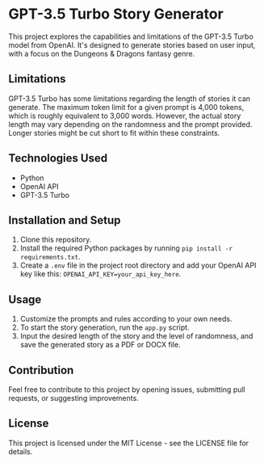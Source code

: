 # GPT-3.5 Turbo Story Generator

This project explores the capabilities and limitations of the GPT-3.5 Turbo model from OpenAI. It's designed to generate stories based on user input, with a focus on the Dungeons & Dragons fantasy genre.

## Limitations

GPT-3.5 Turbo has some limitations regarding the length of stories it can generate. The maximum token limit for a given prompt is 4,000 tokens, which is roughly equivalent to 3,000 words. However, the actual story length may vary depending on the randomness and the prompt provided. Longer stories might be cut short to fit within these constraints.

## Technologies Used

- Python
- OpenAI API
- GPT-3.5 Turbo

## Installation and Setup

1. Clone this repository.
2. Install the required Python packages by running `pip install -r requirements.txt`.
3. Create a `.env` file in the project root directory and add your OpenAI API key like this: `OPENAI_API_KEY=your_api_key_here`.

## Usage

1. Customize the prompts and rules according to your own needs.
2. To start the story generation, run the `app.py` script.
3. Input the desired length of the story and the level of randomness, and save the generated story as a PDF or DOCX file.

## Contribution

Feel free to contribute to this project by opening issues, submitting pull requests, or suggesting improvements.


## License

This project is licensed under the MIT License - see the LICENSE file for details.
